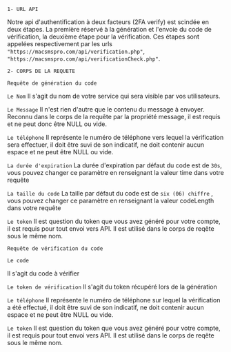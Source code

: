 `1- URL API`

Notre api d'authentification à deux facteurs (2FA verify) est scindée en deux étapes. La première réservé à la génération et l'envoie du code de vérification, la deuxième étape pour la vérification. Ces étapes sont appelées respectivement par les urls` "https://macsmspro.com/api/verification.php"`, `"https://macsmspro.com/api/verificationCheck.php"`.


`2- CORPS DE LA REQUETE`


`Requête de génération du code`

`Le Nom`
Il s'agit du nom de votre service qui sera visible par vos utilisateurs.

`Le Message`
Il n'est rien d'autre que le contenu du message à envoyer. Reconnu dans le corps de la requête par la propriété message, il est requis et ne peut donc être NULL ou vide.

`Le téléphone`
Il représente le numéro de téléphone vers lequel la vérification sera effectuer, il doit être suvi de son indicatif, ne doit contenir aucun espace et ne peut être NULL ou vide.

`La durée d'expiration`
La durée d'expiration par défaut du code est de `30s`, vous pouvez changer ce paramètre en renseignant la valeur time dans votre requête

`La taille du code`
La taille par défaut du code est de `six (06) chiffre` , vous pouvez changer ce paramètre en renseignant la valeur codeLength dans votre requête

`Le token`
Il est question du token que vous avez généré pour votre compte, il est requis pour tout envoi vers API. Il est utilisé dans le corps de reqête sous le même nom.

`Requête de vérification du code`

`Le code`

Il s'agit du code à vérifier

`Le token de vérification`
Il s'agit du token récupéré lors de la génération

`Le téléphone`
Il représente le numéro de téléphone sur lequel la vérification a été effectué, il doit être suvi de son indicatif, ne doit contenir aucun espace et ne peut être NULL ou vide.

`Le token`
Il est question du token que vous avez généré pour votre compte, il est requis pour tout envoi vers API. Il est utilisé dans le corps de reqête sous le même nom.










